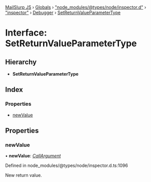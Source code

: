 [MailSlurp JS](../README.md) › [Globals](../globals.md) › ["node_modules/@types/node/inspector.d"](../modules/_node_modules__types_node_inspector_d_.md) › ["inspector"](../modules/_node_modules__types_node_inspector_d_._inspector_.md) › [Debugger](../modules/_node_modules__types_node_inspector_d_._inspector_.debugger.md) › [SetReturnValueParameterType](_node_modules__types_node_inspector_d_._inspector_.debugger.setreturnvalueparametertype.md)

# Interface: SetReturnValueParameterType

## Hierarchy

* **SetReturnValueParameterType**

## Index

### Properties

* [newValue](_node_modules__types_node_inspector_d_._inspector_.debugger.setreturnvalueparametertype.md#newvalue)

## Properties

###  newValue

• **newValue**: *[CallArgument](_node_modules__types_node_inspector_d_._inspector_.runtime.callargument.md)*

Defined in node_modules/@types/node/inspector.d.ts:1096

New return value.
